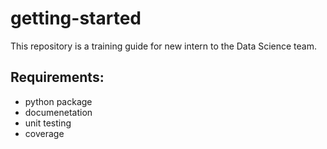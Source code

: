 # getting-started
This repository is a training guide for new intern to the Data Science team.


## Requirements:
- python package
- documenetation
- unit testing
- coverage
